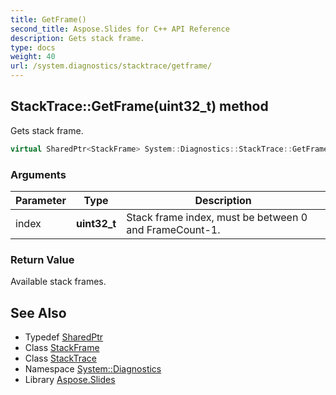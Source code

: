```yaml
---
title: GetFrame()
second_title: Aspose.Slides for C++ API Reference
description: Gets stack frame.
type: docs
weight: 40
url: /system.diagnostics/stacktrace/getframe/
---
```

## StackTrace::GetFrame(uint32_t) method


Gets stack frame.

```cpp
virtual SharedPtr<StackFrame> System::Diagnostics::StackTrace::GetFrame(uint32_t index)
```


### Arguments

| Parameter | Type | Description |
| --- | --- | --- |
| index | **uint32_t** | Stack frame index, must be between 0 and FrameCount-1. |

### Return Value

Available stack frames.

## See Also

* Typedef [SharedPtr](../../../system/sharedptr/)
* Class [StackFrame](../../stackframe/)
* Class [StackTrace](../)
* Namespace [System::Diagnostics](../../)
* Library [Aspose.Slides](../../../)